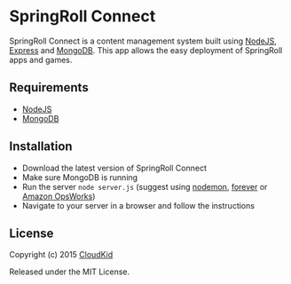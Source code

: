 # SpringRoll Connect

SpringRoll Connect is a content management system built using [NodeJS](https://nodejs.org/), [Express](http://expressjs.com/) and [MongoDB](https://www.mongodb.org/). This app allows the easy deployment of SpringRoll apps and games.

## Requirements

* [NodeJS](https://nodejs.org/)
* [MongoDB](https://www.mongodb.org/)

## Installation

* Download the latest version of SpringRoll Connect
* Make sure MongoDB is running
* Run the server `node server.js` (suggest using [nodemon](http://nodemon.io/), [forever](https://www.npmjs.org/package/forever) or [Amazon OpsWorks](http://aws.amazon.com/opsworks/))
* Navigate to your server in a browser and follow the instructions

## License

Copyright (c) 2015 [CloudKid](https://github.com/cloudkidstudio)

Released under the MIT License.